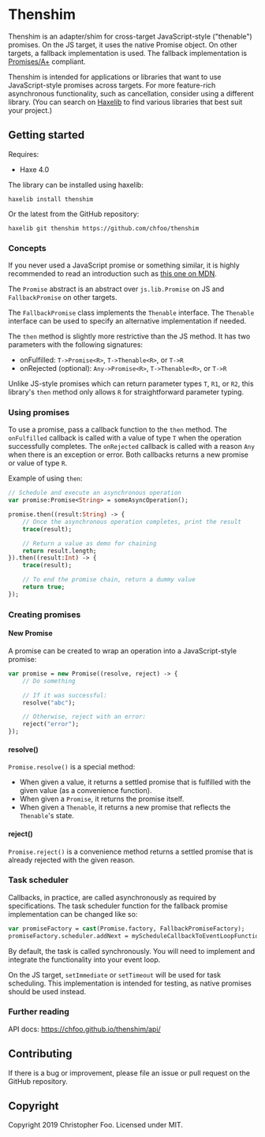 # Thenshim

Thenshim is an adapter/shim for cross-target JavaScript-style ("thenable") promises. On the JS target, it uses the native Promise object. On other targets, a fallback implementation is used. The fallback implementation is [Promises/A+](https://promisesaplus.com/) compliant.

Thenshim is intended for applications or libraries that want to use JavaScript-style promises across targets. For more feature-rich asynchronous functionality, such as cancellation, consider using a different library. (You can search on [Haxelib](https://lib.haxe.org/) to find various libraries that best suit your project.)

## Getting started

Requires:

* Haxe 4.0

The library can be installed using haxelib:

    haxelib install thenshim

Or the latest from the GitHub repository:

    haxelib git thenshim https://github.com/chfoo/thenshim

### Concepts

If you never used a JavaScript promise or something similar, it is highly recommended to read an introduction such as [this one on MDN](https://developer.mozilla.org/en-US/docs/Web/JavaScript/Guide/Using_promises).

The `Promise` abstract is an abstract over `js.lib.Promise` on JS and `FallbackPromise` on other targets.

The `FallbackPromise` class implements the `Thenable` interface. The `Thenable` interface can be used to specify an alternative implementation if needed.

The `then` method is slightly more restrictive than the JS method. It has two parameters with the following signatures:

* onFulfilled: `T->Promise<R>`, `T->Thenable<R>`, or `T->R`
* onRejected (optional): `Any->Promise<R>`, `T->Thenable<R>`, or `T->R`

Unlike JS-style promises which can return parameter types `T`, `R1`, or `R2`, this library's `then` method only allows `R` for straightforward parameter typing.

### Using promises

To use a promise, pass a callback function to the `then` method. The `onFulfilled` callback is called with a value of type `T` when the operation successfully completes. The `onRejected` callback is called with a reason `Any` when there is an exception or error. Both callbacks returns a new promise or value of type `R`.

Example of using `then`:

```haxe
// Schedule and execute an asynchronous operation
var promise:Promise<String> = someAsyncOperation();

promise.then((result:String) -> {
    // Once the asynchronous operation completes, print the result
    trace(result);

    // Return a value as demo for chaining
    return result.length;
}).then((result:Int) -> {
    trace(result);

    // To end the promise chain, return a dummy value
    return true;
});
```

### Creating promises

#### New Promise

A promise can be created to wrap an operation into a JavaScript-style promise:

```haxe
var promise = new Promise((resolve, reject) -> {
    // Do something

    // If it was successful:
    resolve("abc");

    // Otherwise, reject with an error:
    reject("error");
});
```

#### resolve()

`Promise.resolve()` is a special method:

* When given a value, it returns a settled promise that is fulfilled with the given value (as a convenience function).
* When given a `Promise`, it returns the promise itself.
* When given a `Thenable`, it returns a new promise that reflects the `Thenable`'s state.

#### reject()

`Promise.reject()` is a convenience method returns a settled promise that is already rejected with the given reason.

### Task scheduler

Callbacks, in practice, are called asynchronously as required by specifications. The task scheduler function for the fallback promise implementation can be changed like so:

```haxe
var promiseFactory = cast(Promise.factory, FallbackPromiseFactory);
promiseFactory.scheduler.addNext = myScheduleCallbackToEventLoopFunction;
```

By default, the task is called synchronously. You will need to implement and integrate the functionality into your event loop.

On the JS target, `setImmediate` or `setTimeout` will be used for task scheduling. This implementation is intended for testing, as native promises should be used instead.

### Further reading

API docs: https://chfoo.github.io/thenshim/api/

## Contributing

If there is a bug or improvement, please file an issue or pull request on the GitHub repository.

## Copyright

Copyright 2019 Christopher Foo. Licensed under MIT.
